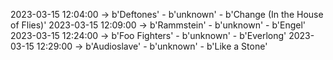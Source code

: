 2023-03-15 12:04:00 -> b'Deftones' - b'unknown' - b'Change (In the House of Flies)'
2023-03-15 12:09:00 -> b'Rammstein' - b'unknown' - b'Engel'
2023-03-15 12:24:00 -> b'Foo Fighters' - b'unknown' - b'Everlong'
2023-03-15 12:29:00 -> b'Audioslave' - b'unknown' - b'Like a Stone'
